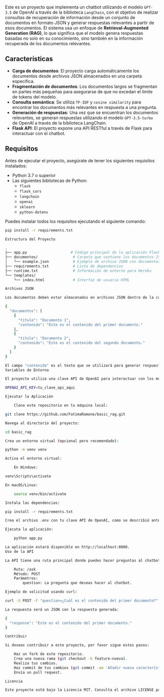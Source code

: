 
Este es un proyecto que implementa un chatbot utilizando el modelo `GPT-3.5` de OpenAI a través de la biblioteca `LangChain`, con el objetivo de realizar consultas de recuperación de información desde un conjunto de documentos en formato JSON y generar respuestas relevantes a partir de esos documentos. El sistema usa un enfoque de **Retrieval-Augmented Generation (RAG)**, lo que significa que el modelo genera respuestas basadas no solo en su conocimiento, sino también en la información recuperada de los documentos relevantes.

## Características

- **Carga de documentos**: El proyecto carga automáticamente los documentos desde archivos JSON almacenados en una carpeta específica.
- **Fragmentación de documentos**: Los documentos largos se fragmentan en partes más pequeñas para asegurarse de que no excedan el límite de tokens del modelo.
- **Consulta semántica**: Se utiliza `TF-IDF` y `cosine similarity` para encontrar los documentos más relevantes en respuesta a una pregunta.
- **Generación de respuestas**: Una vez que se encuentran los documentos relevantes, se generan respuestas utilizando el modelo `GPT-3.5-turbo` de OpenAI a través de la biblioteca LangChain.
- **Flask API**: El proyecto expone una API RESTful a través de Flask para interactuar con el chatbot.

## Requisitos

Antes de ejecutar el proyecto, asegúrate de tener los siguientes requisitos instalados:

- Python 3.7 o superior
- Las siguientes bibliotecas de Python:
  - `flask`
  - `flask_cors`
  - `langchain`
  - `openai`
  - `sklearn`
  - `python-dotenv`

Puedes instalar todos los requisitos ejecutando el siguiente comando:

```bash
pip install -r requirements.txt

Estructura del Proyecto

.
├── app.py                    # Código principal de la aplicación Flask
├── documentos/                # Carpeta que contiene los documentos JSON
│   └── example.json           # Ejemplo de archivo JSON con documentos
├── requirements.txt           # Lista de dependencias
├── runtime.txt                # Información de entorno para Heroku
└── templates/
    └── index.html             # Interfaz de usuario HTML

Archivos JSON

Los documentos deben estar almacenados en archivos JSON dentro de la carpeta documentos/. Cada archivo JSON debe contener una estructura similar a la siguiente:

{
  "documentos": [
    {
      "titulo": "Documento 1",
      "contenido": "Este es el contenido del primer documento."
    },
    {
      "titulo": "Documento 2",
      "contenido": "Este es el contenido del segundo documento."
    }
  ]
}

El campo "contenido" es el texto que se utilizará para generar respuestas.
Variables de Entorno

El proyecto utiliza una clave API de OpenAI para interactuar con los modelos de lenguaje. Asegúrate de configurar tu clave API en un archivo .env en la raíz del proyecto. El archivo .env debe tener el siguiente formato:

OPENAI_API_KEY=tu_clave_api_aqui

Ejecutar la Aplicación

    Clona este repositorio en tu máquina local:

git clone https://github.com/FatimaRamone/basic_rag.git

Navega al directorio del proyecto:

cd basic_rag

Crea un entorno virtual (opcional pero recomendado):

python -m venv venv

Activa el entorno virtual:

    En Windows:

venv\Scripts\activate

En macOS/Linux:

    source venv/bin/activate

Instala las dependencias:

pip install -r requirements.txt

Crea el archivo .env con tu clave API de OpenAI, como se describió anteriormente.

Ejecuta la aplicación:

    python app.py

La aplicación estará disponible en http://localhost:8080.
Uso de la API

La API tiene una ruta principal donde puedes hacer preguntas al chatbot:

    Ruta: /ask
    Método: POST
    Parámetros:
        question: La pregunta que deseas hacer al chatbot.

Ejemplo de solicitud usando curl:

curl -X POST -F "question=¿Cuál es el contenido del primer documento?" http://localhost:8080/ask

La respuesta será un JSON con la respuesta generada:

{
  "response": "Este es el contenido del primer documento."
}

Contribuir

Si deseas contribuir a este proyecto, por favor sigue estos pasos:

    Haz un fork de este repositorio.
    Crea una nueva rama (git checkout -b feature-nueva).
    Realiza tus cambios.
    Haz commit de tus cambios (git commit -am 'Añadir nueva característica').
    Envía un pull request.

Licencia

Este proyecto está bajo la Licencia MIT. Consulta el archivo LICENSE para más detalles.
